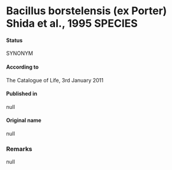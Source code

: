 Bacillus borstelensis (ex Porter) Shida et al., 1995 SPECIES
=======

#### Status
SYNONYM

#### According to
The Catalogue of Life, 3rd January 2011

#### Published in
null

#### Original name
null

### Remarks
null